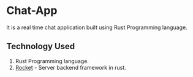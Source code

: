 # Chat-App
It is a real time chat application built using Rust Programming language.

## Technology Used

1. Rust Programming language.
2. [Rocket](https://rocket.rs/) - Server backend framework in rust.

